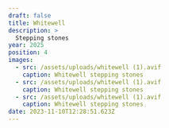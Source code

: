 ```yaml
---
draft: false
title: Whitewell
description: >
  Stepping stones
year: 2025
position: 4
images:
  - src: /assets/uploads/whitewell (1).avif
    caption: Whitewell stepping stones
  - src: /assets/uploads/whitewell (1).avif
    caption: Whitewell stepping stones
  - src: /assets/uploads/whitewell (1).avif
    caption: Whitewell stepping stones
date: 2023-11-10T12:28:51.623Z
---
```

